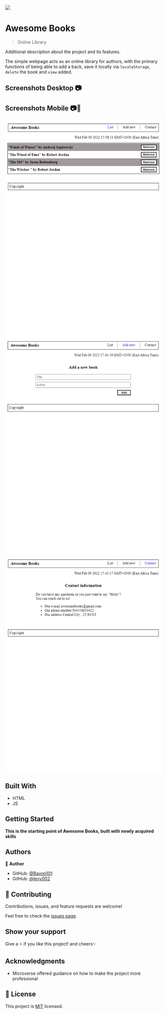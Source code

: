 ![](https://img.shields.io/badge/Microverse-blueviolet)

# Awesome Books

> Online Library
<!-- ![screenshot](./hello_microverse.png) -->

<!-- ## You can access the live portfolio [here](https://bavon101.github.io/my_portfolio/#About) -->

Additional description about the project and its features.

 The simple webpage acts as an online library for authors, with the primary functions of being able to add a back, save it locally via `localeStorage`, `delete` the book and `view` added.
## Screenshots Desktop 📷


## Screenshots Mobile 📷📲
![screenshot](./src/screenshots/screen_1_0.PNG)
![screenshot](./src/screenshots/screen_1_1.PNG)
![screenshot](./src/screenshots/screen_1_2.PNG)
## Built With

- HTML
- JS


<!-- ## Live Demo -->

<!-- [Live Demo Link](https://livedemo.com) -->


## Getting Started

**This is the starting point of Awesome Books, built with newly acquired skills**



<!-- To get a local copy up and running follow these simple example steps.

### Prerequisites

### Setup

### Install

### Usage

### Run tests

### Deployment -->



## Authors

👤 **Author**

- GitHub: [@Bavon101](https://github.com/Bavon101)
- GitHub: [@levy002](https://github.com/levy002)



## 🤝 Contributing

Contributions, issues, and feature requests are welcome!

Feel free to check the [issues page](../../issues/).

## Show your support

Give a ⭐️ if you like this project! and cheers✨

## Acknowledgments

- Microverse offered guidance on how to make the project more professional



## 📝 License

This project is [MIT](./MIT.md) licensed.
